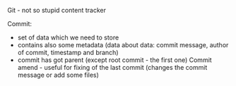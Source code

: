 Git - not so stupid content tracker

Commit:
- set of data which we need to store
- contains also some metadata (data about data: commit message, author of commit, timestamp and branch)
- commit has got parent (except root commit - the first one)
Commit amend - useful for fixing of the last commit (changes the commit message or add some files)